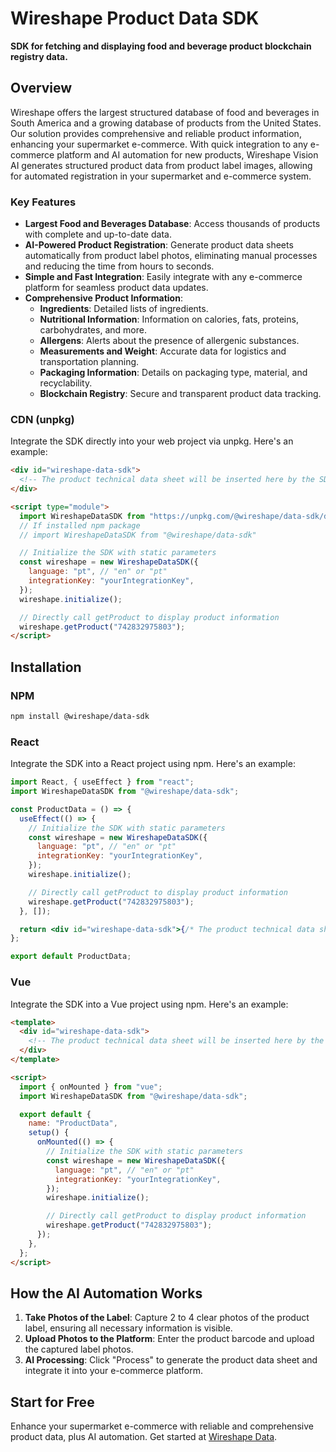# Wireshape Product Data SDK

**SDK for fetching and displaying food and beverage product blockchain registry data.**

## Overview

Wireshape offers the largest structured database of food and beverages in South America and a growing database of products from the United States. Our solution provides comprehensive and reliable product information, enhancing your supermarket e-commerce. With quick integration to any e-commerce platform and AI automation for new products, Wireshape Vision AI generates structured product data from product label images, allowing for automated registration in your supermarket and e-commerce system.

### Key Features

- **Largest Food and Beverages Database**: Access thousands of products with complete and up-to-date data.
- **AI-Powered Product Registration**: Generate product data sheets automatically from product label photos, eliminating manual processes and reducing the time from hours to seconds.
- **Simple and Fast Integration**: Easily integrate with any e-commerce platform for seamless product data updates.
- **Comprehensive Product Information**:
  - **Ingredients**: Detailed lists of ingredients.
  - **Nutritional Information**: Information on calories, fats, proteins, carbohydrates, and more.
  - **Allergens**: Alerts about the presence of allergenic substances.
  - **Measurements and Weight**: Accurate data for logistics and transportation planning.
  - **Packaging Information**: Details on packaging type, material, and recyclability.
  - **Blockchain Registry**: Secure and transparent product data tracking.

### CDN (unpkg)

Integrate the SDK directly into your web project via unpkg. Here's an example:

```html
<div id="wireshape-data-sdk">
  <!-- The product technical data sheet will be inserted here by the SDK -->
</div>

<script type="module">
  import WireshapeDataSDK from "https://unpkg.com/@wireshape/data-sdk/dist/index.min.js";
  // If installed npm package
  // import WireshapeDataSDK from "@wireshape/data-sdk"

  // Initialize the SDK with static parameters
  const wireshape = new WireshapeDataSDK({
    language: "pt", // "en" or "pt"
    integrationKey: "yourIntegrationKey",
  });
  wireshape.initialize();

  // Directly call getProduct to display product information
  wireshape.getProduct("742832975803");
</script>
```

## Installation

### NPM

```sh
npm install @wireshape/data-sdk
```

### React

Integrate the SDK into a React project using npm. Here's an example:

```jsx
import React, { useEffect } from "react";
import WireshapeDataSDK from "@wireshape/data-sdk";

const ProductData = () => {
  useEffect(() => {
    // Initialize the SDK with static parameters
    const wireshape = new WireshapeDataSDK({
      language: "pt", // "en" or "pt"
      integrationKey: "yourIntegrationKey",
    });
    wireshape.initialize();

    // Directly call getProduct to display product information
    wireshape.getProduct("742832975803");
  }, []);

  return <div id="wireshape-data-sdk">{/* The product technical data sheet will be inserted here by the SDK */}</div>;
};

export default ProductData;
```

### Vue

Integrate the SDK into a Vue project using npm. Here's an example:

```html
<template>
  <div id="wireshape-data-sdk">
    <!-- The product technical data sheet will be inserted here by the SDK -->
  </div>
</template>

<script>
  import { onMounted } from "vue";
  import WireshapeDataSDK from "@wireshape/data-sdk";

  export default {
    name: "ProductData",
    setup() {
      onMounted(() => {
        // Initialize the SDK with static parameters
        const wireshape = new WireshapeDataSDK({
          language: "pt", // "en" or "pt"
          integrationKey: "yourIntegrationKey",
        });
        wireshape.initialize();

        // Directly call getProduct to display product information
        wireshape.getProduct("742832975803");
      });
    },
  };
</script>
```

## How the AI Automation Works

1. **Take Photos of the Label**: Capture 2 to 4 clear photos of the product label, ensuring all necessary information is visible.
2. **Upload Photos to the Platform**: Enter the product barcode and upload the captured label photos.
3. **AI Processing**: Click "Process" to generate the product data sheet and integrate it into your e-commerce platform.

## Start for Free

Enhance your supermarket e-commerce with reliable and comprehensive product data, plus AI automation. Get started at [Wireshape Data](https://data.wireshape.com/auth).

